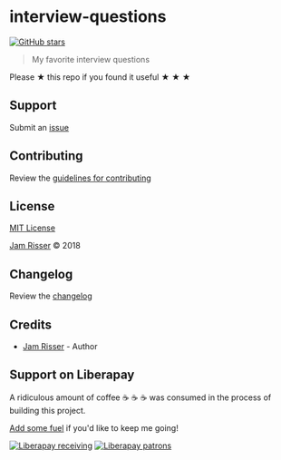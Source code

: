 # interview-questions

[![GitHub stars](https://img.shields.io/github/stars/codejamninja/interview-questions.svg?style=social&label=Stars)](https://github.com/codejamninja/interview-questions)

> My favorite interview questions

Please ★ this repo if you found it useful ★ ★ ★


## Support

Submit an [issue](https://github.com/codejamninja/interview-questions/issues/new)


## Contributing

Review the [guidelines for contributing](https://github.com/codejamninja/interview-questions/blob/master/CONTRIBUTING.md)


## License

[MIT License](https://github.com/codejamninja/interview-questions/blob/master/LICENSE)

[Jam Risser](https://codejam.ninja) © 2018


## Changelog

Review the [changelog](https://github.com/codejamninja/interview-questions/blob/master/CHANGELOG.md)


## Credits

* [Jam Risser](https://codejam.ninja) - Author


## Support on Liberapay

A ridiculous amount of coffee ☕ ☕ ☕ was consumed in the process of building this project.

[Add some fuel](https://liberapay.com/codejamninja/donate) if you'd like to keep me going!

[![Liberapay receiving](https://img.shields.io/liberapay/receives/codejamninja.svg?style=flat-square)](https://liberapay.com/codejamninja/donate)
[![Liberapay patrons](https://img.shields.io/liberapay/patrons/codejamninja.svg?style=flat-square)](https://liberapay.com/codejamninja/donate)

